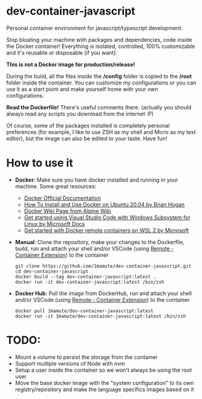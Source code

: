 # dev-container-javascript

Personal container environment for javascript/typescript development.

Stop bloating your machine with packages and dependencies, code inside the Docker container! Everything is isolated, controlled, 100% customizable and it's reusable or disposable (if you want).

**This is not a Docker image for production/release!**

During the build, all the files inside the **/config** folder is copied to the **/root** folder inside the container. You can customize my configurations or you can use it as a start point and
make yourself home with your own configurations.

**Read the Dockerfile!** There's useful comments there. (actually you should always read any scripts you download from the internet :P)

Of course, some of the packages installed is completely personal preferences (for example, I like to use ZSH as my shell and Micro as my text editor), but the image can also be edited to your taste. Have fun!

# How to use it

- **Docker**:
  Make sure you have docker installed and running in your machine.
  Some great resources:

  - [Docker Official Documentation](https://docs.docker.com/get-started/)
  - [How To Install and Use Docker on Ubuntu 20.04 by Brian Hogan](https://www.digitalocean.com/community/tutorials/how-to-install-and-use-docker-on-ubuntu-20-04)
  - [Docker Wiki Page from Alpine Wiki](https://wiki.alpinelinux.org/wiki/Docker)
  - [Get started using Visual Studio Code with Windows Subsystem for Linux by Microsoft Docs](https://docs.microsoft.com/pt-br/windows/wsl/tutorials/wsl-vscode)
  - [Get started with Docker remote containers on WSL 2 by Microsoft](https://docs.microsoft.com/pt-br/windows/wsl/tutorials/wsl-containers)

- **Manual**:
  Clone the repository, make your changes to the Dockerfile, build, run and attach your shell and/or VSCode (using [Remote - Container Extension](https://marketplace.visualstudio.com/items?itemName=ms-vscode-remote.remote-containers)) to the container

  ```
  git clone https://github.com/1mamute/dev-container-javascript.git
  cd dev-container-javascript
  docker build --tag dev-container-javascript:latest .
  docker run -it dev-container-javascript:latest /bin/zsh
  ```

- **Docker Hub**:
  Pull the image from DockerHub, run and attach your shell and/or VSCode (using [Remote - Container Extension](https://marketplace.visualstudio.com/items?itemName=ms-vscode-remote.remote-containers)) to the container
  ```
  docker pull 1mamute/dev-container-javascript:latest
  docker run -it 1mamute/dev-container-javascript:latest /bin/zsh
  ```

# TODO:

- Mount a volume to persist the storage from the container
- Support multiple versions of Node with nvm
- Setup a user inside the container so we won't always be using the root user
- Move the base docker image with the "system configuration" to its own registry/repository and make the language specifics images based on it
